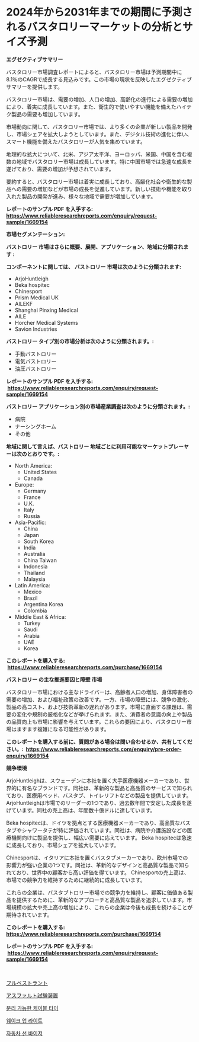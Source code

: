 <p><h1>2024年から2031年までの期間に予測されるバスタロリーマーケットの分析とサイズ予測</h1></p><p><strong>エグゼクティブサマリー</strong></p>
<p><p>バスタロリー市場調査レポートによると、バスタロリー市場は予測期間中に8.1％のCAGRで成長する見込みです。この市場の現状を反映したエグゼクティブサマリーを提供します。</p><p>バスタロリー市場は、需要の増加、人口の増加、高齢化の進行による需要の増加により、着実に成長しています。また、衛生的で使いやすい機能を備えたハイテク製品の需要も増加しています。</p><p>市場動向に関して、バスタロリー市場では、より多くの企業が新しい製品を開発し、市場シェアを拡大しようとしています。また、デジタル技術の進化に伴い、スマート機能を備えたバスタロリーが人気を集めています。</p><p>地理的な拡大について、北米、アジア太平洋、ヨーロッパ、米国、中国を含む複数の地域でバスタロリー市場は成長しています。特に中国市場では急速な成長を遂げており、需要の増加が予想されています。</p><p>要約すると、バスタロリー市場は着実に成長しており、高齢化社会や衛生的な製品への需要の増加などが市場の成長を促進しています。新しい技術や機能を取り入れた製品の開発が進み、様々な地域で需要が増加しています。</p></p>
<p><strong>レポートのサンプル PDF を入手する: <a href="https://www.reliableresearchreports.com/enquiry/request-sample/1669154">https://www.reliableresearchreports.com/enquiry/request-sample/1669154</a></strong></p>
<p><strong>市場セグメンテーション:</strong></p>
<p><strong> バストロリー 市場はさらに概要、展開、アプリケーション、地域に分類されます :</strong></p>
<p><strong>コンポーネントに関しては、 バストロリー 市場は次のように分類されます: &nbsp;</strong></p>
<p><ul><li>ArjoHuntleigh</li><li>Beka hospitec</li><li>Chinesport</li><li>Prism Medical UK</li><li>AILEKF</li><li>Shanghai Pinxing Medical</li><li>AILE</li><li>Horcher Medical Systems</li><li>Savion Industries</li></ul></p>
<p><strong> バストロリー タイプ別の市場分析は次のように分類されます。:</strong></p>
<p><ul><li>手動バストロリー</li><li>電気バストロリー</li><li>油圧バストロリー</li></ul></p>
<p><strong>レポートのサンプル PDF を入手する: &nbsp;<a href="https://www.reliableresearchreports.com/enquiry/request-sample/1669154">https://www.reliableresearchreports.com/enquiry/request-sample/1669154</a></strong></p>
<p><strong> バストロリー アプリケーション別の市場産業調査は次のように分類されます。:</strong></p>
<p><ul><li>病院</li><li>ナーシングホーム</li><li>その他</li></ul></p>
<p><strong>地域に関して言えば、バストロリー 地域ごとに利用可能なマーケットプレーヤーは次のとおりです。:</strong></p>
<p><ul>
    <li>
        North America:
        <ul>
            <li>United States</li>
            <li>Canada</li>
        </ul>
    </li>
    <li>
        Europe:
        <ul>
            <li>Germany</li>
            <li>France</li>
            <li>U.K.</li>
            <li>Italy</li>
            <li>Russia</li>
        </ul>
    </li>
    <li>
        Asia-Pacific:
        <ul>
            <li>China</li>
            <li>Japan</li>
            <li>South Korea</li>
            <li>India</li>
            <li>Australia</li>
            <li>China Taiwan</li>
            <li>Indonesia</li>
            <li>Thailand</li>
            <li>Malaysia</li>
        </ul>
    </li>
    <li>
        Latin America:
        <ul>
            <li>Mexico</li>
            <li>Brazil</li>
            <li>Argentina Korea</li>
            <li>Colombia</li>
        </ul>
    </li>
    <li>
        Middle East & Africa:
        <ul>
            <li>Turkey</li>
            <li>Saudi</li>
            <li>Arabia</li>
            <li>UAE</li>
            <li>Korea</li>
        </ul>
    </li>
    </ul></p>
<p><strong>このレポートを購入する: &nbsp;<a href="https://www.reliableresearchreports.com/purchase/1669154">https://www.reliableresearchreports.com/purchase/1669154</a></strong></p>
<p><strong>バストロリー の主な推進要因と障壁 市場</strong></p>
<p><p>バスタロリー市場における主なドライバーは、高齢者人口の増加、身体障害者の需要の増加、および福祉政策の改善です。一方、市場の障壁には、競争の激化、製品の高コスト、および技術革新の遅れがあります。市場に直面する課題は、需要の変化や規制の厳格化などが挙げられます。また、消費者の意識の向上や製品の品質向上も市場に影響を与えています。これらの要因により、バスタロリー市場はますます複雑になる可能性があります。</p></p>
<p><strong>このレポートを購入する前に、質問がある場合は問い合わせるか、共有してください。:&nbsp; <a href="https://www.reliableresearchreports.com/enquiry/pre-order-enquiry/1669154">https://www.reliableresearchreports.com/enquiry/pre-order-enquiry/1669154</a></strong></p>
<p><strong>競争環境</strong></p>
<p><p>ArjoHuntleighは、スウェーデンに本社を置く大手医療機器メーカーであり、世界的に有名なブランドです。同社は、革新的な製品と高品質のサービスで知られており、医療用ベッド、バスタブ、トイレリフトなどの製品を提供しています。 ArjoHuntleighは市場でのリーダーの1つであり、過去数年間で安定した成長を遂げています。同社の売上高は、年間数十億ドルに達しています。</p><p>Beka hospitecは、ドイツを拠点とする医療機器メーカーであり、高品質なバスタブやシャワータテが特に評価されています。同社は、病院や介護施設などの医療機関向けに製品を提供し、幅広い需要に応えています。 Beka hospitecは急速に成長しており、市場シェアを拡大しています。</p><p>Chinesportは、イタリアに本社を置くバスタブメーカーであり、欧州市場での影響力が強い企業の1つです。同社は、革新的なデザインと高品質な製品で知られており、世界中の顧客から高い評価を得ています。 Chinesportの売上高は、市場での競争力を維持するために継続的に成長しています。</p><p>これらの企業は、バスタブトロリー市場での競争力を維持し、顧客に価値ある製品を提供するために、革新的なアプローチと高品質な製品を追求しています。市場規模の拡大や売上高の増加により、これらの企業は今後も成長を続けることが期待されています。</p></p>
<p><strong>このレポートを購入する: &nbsp; <a href="https://www.reliableresearchreports.com/purchase/1669154">https://www.reliableresearchreports.com/purchase/1669154</a></strong></p>
<p><strong>レポートのサンプル PDF を入手する: &nbsp;<a href="https://www.reliableresearchreports.com/enquiry/request-sample/1669154">https://www.reliableresearchreports.com/enquiry/request-sample/1669154</a></strong><strong></strong></p>
<p>&nbsp;</p>
<p><p><a href="https://medium.com/@rusty-marie2024/%E3%83%95%E3%83%AB%E3%83%99%E3%82%B9%E3%83%88%E3%83%A9%E3%83%B3%E3%83%88%E5%B8%82%E5%A0%B4%E3%81%AE%E6%B4%9E%E5%AF%9F-%E5%B8%82%E5%A0%B4%E5%8B%95%E5%90%91-%E6%88%90%E9%95%B7-2024%E5%B9%B4%E3%81%8B%E3%82%892031%E5%B9%B4%E3%81%BE%E3%81%A7%E3%81%AE%E4%BA%88%E6%B8%ACin-the-translation-above-the-years-are-not-explicitly-c9e07635be58">フルベストラント</a></p><p><a href="https://medium.com/@slbola/%E3%82%A2%E3%82%B9%E3%83%95%E3%82%A1%E3%83%AB%E3%83%88%E8%A9%A6%E9%A8%93%E6%A9%9F%E5%99%A8%E5%B8%82%E5%A0%B4-2031%E5%B9%B4%E3%81%BE%E3%81%A7%E3%81%AE%E3%83%88%E3%83%AC%E3%83%B3%E3%83%89-%E4%BA%88%E6%B8%AC-%E7%AB%B6%E4%BA%89%E5%88%86%E6%9E%90-f9373f6f1aee">アスファルト試験装置</a></p><p><a href="https://medium.com/@kelsiorphy/%EB%A6%B4%EB%A6%AC%EC%8A%A4-%EA%B0%80%EB%8A%A5%ED%95%9C-%EC%BC%80%EC%9D%B4%EB%B8%94-%ED%83%80%EC%9D%B4-%EB%A7%88%EC%BC%93-%EA%B7%9C%EB%AA%A8-%EC%97%B0%ED%8F%89%EA%B7%A0-%EC%84%B1%EC%9E%A5%EC%9C%A8-%ED%8A%B8%EB%A0%8C%EB%93%9C-2024-2030-435a07a3d6b0">분리 가능한 케이블 타이</a></p><p><a href="https://medium.com/@tomienow676/%EC%9B%A8%EC%9D%B4%ED%81%AC%EC%97%85-%EB%9D%BC%EC%9D%B4%ED%8A%B8-%EC%8B%9C%EC%9E%A5%EC%9D%80-%EC%8B%9C%EC%9E%A5-%EC%A0%90%EC%9C%A0%EC%9C%A8-%EA%B7%9C%EB%AA%A8-%EB%B0%8F-2031%EB%85%84%EA%B9%8C%EC%A7%80-%EC%98%88%EC%83%81%EB%90%9C-%EC%98%88%EC%B8%A1%EC%97%90-%EC%B4%88%EC%A0%90%EC%9D%84-%EB%A7%9E%EC%B6%A5%EB%8B%88%EB%8B%A4-beded90ad9c0">웨이크 업 라이트</a></p><p><a href="https://github.com/wallacBahrtyinger567686/Market-Research-Report-List-1/blob/main/259333315224.md">자동차 선 바이저</a></p></p>